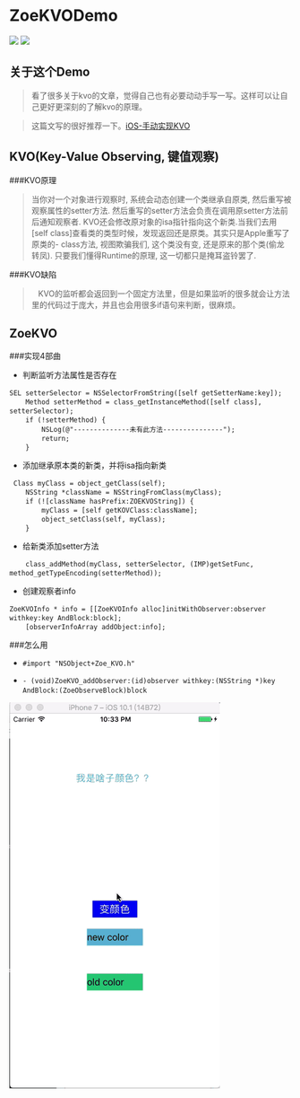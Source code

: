 # ZoeKVODemo
![](https://img.shields.io/badge/Title-ZoeKVODemo-ff69b4.svg)
![](https://img.shields.io/badge/Author-zoe-0f69b4.svg)
## 关于这个Demo
> 看了很多关于kvo的文章，觉得自己也有必要动动手写一写。这样可以让自己更好更深刻的了解kvo的原理。

> 这篇文写的很好推荐一下。[iOS-手动实现KVO](http://www.jianshu.com/p/bf053a28accb)


## KVO(Key-Value Observing, 键值观察)
###KVO原理
>    当你对一个对象进行观察时, 系统会动态创建一个类继承自原类, 然后重写被观察属性的setter方法. 然后重写的setter方法会负责在调用原setter方法前后通知观察者. KVO还会修改原对象的isa指针指向这个新类.当我们去用[self class]查看类的类型时候，发现返回还是原类。其实只是Apple重写了原类的- class方法, 视图欺骗我们, 这个类没有变, 还是原来的那个类(偷龙转凤). 只要我们懂得Runtime的原理, 这一切都只是掩耳盗铃罢了.


###KVO缺陷
>    KVO的监听都会返回到一个固定方法里，但是如果监听的很多就会让方法里的代码过于庞大，并且也会用很多if语句来判断，很麻烦。


## ZoeKVO


###实现4部曲

- 判断监听方法属性是否存在
```
SEL setterSelector = NSSelectorFromString([self getSetterName:key]);
    Method setterMethod = class_getInstanceMethod([self class], setterSelector);
    if (!setterMethod) {
        NSLog(@"--------------未有此方法---------------");
        return;
    }
```

- 添加继承原本类的新类，并将isa指向新类
```
 Class myClass = object_getClass(self);
    NSString *className = NSStringFromClass(myClass);
    if (![className hasPrefix:ZOEKVOString]) {
        myClass = [self getKOVClass:className];
        object_setClass(self, myClass);
    }

```

- 给新类添加setter方法
```
    class_addMethod(myClass, setterSelector, (IMP)getSetFunc, method_getTypeEncoding(setterMethod));

```

- 创建观察者info
```
ZoeKVOInfo * info = [[ZoeKVOInfo alloc]initWithObserver:observer withkey:key AndBlock:block];
    [observerInfoArray addObject:info];
```
###怎么用

- `#import "NSObject+Zoe_KVO.h"`

- `- (void)ZoeKVO_addObserver:(id)observer withkey:(NSString *)key AndBlock:(ZoeObserveBlock)block`

![](https://github.com/zzzzzzzzzzzzzoe/ZoeKVODemo/blob/master/gifFile/kvo.gif)
